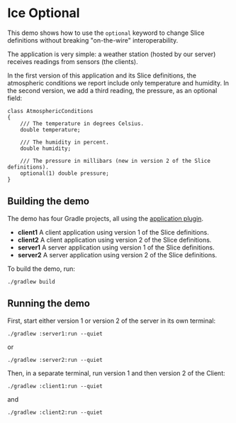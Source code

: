 # Ice Optional

This demo shows how to use the `optional` keyword to change Slice definitions without breaking "on-the-wire"
interoperability.

The application is very simple: a weather station (hosted by our server) receives readings from sensors (the clients).

In the first version of this application and its Slice definitions, the atmospheric conditions we report include only
temperature and humidity. In the second version, we add a third reading, the pressure, as an optional field:

```ice
class AtmosphericConditions
{
    /// The temperature in degrees Celsius.
    double temperature;

    /// The humidity in percent.
    double humidity;

    /// The pressure in millibars (new in version 2 of the Slice definitions).
    optional(1) double pressure;
}
```

## Building the demo

The demo has four Gradle projects, all using the [application plugin].

- **client1** A client application using version 1 of the Slice definitions.
- **client2** A client application using version 2 of the Slice definitions.
- **server1** A server application using version 1 of the Slice definitions.
- **server2** A server application using version 2 of the Slice definitions.

To build the demo, run:

```shell
./gradlew build
```

## Running the demo

First, start either version 1 or version 2 of the server in its own terminal:

```shell
./gradlew :server1:run --quiet
```

or

```shell
./gradlew :server2:run --quiet
```

Then, in a separate terminal, run version 1 and then version 2 of the Client:

```shell
./gradlew :client1:run --quiet
```

and

```shell
./gradlew :client2:run --quiet
```

[Application plugin]: https://docs.gradle.org/current/userguide/application_plugin.html
